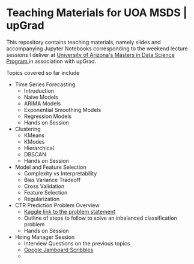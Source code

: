 # Teaching Materials for UOA MSDS | upGrad


This repository contains teaching materials, namely slides and accompanying Jupyter Notebooks corresponding to the weekend lecture sessions I deliver at <a href = "https://www.upgrad.com/data-science-ms-uoa/"> University of Arizona's Masters in Data Science Program </a> in association with upGrad. 

Topics covered so far include 

* Time Series Forecasting 
  * Introduction
  * Naive Models
  * ARIMA Models
  * Exponential Smoothing Models
  * Regression Models
  * Hands on Session
* Clustering
  * KMeans
  * KModes
  * Hierarchical 
  * DBSCAN
  * Hands on Session
* Model and Feature Selection
  * Complexity vs Interpretability
  * Bias Variance Tradeoff
  * Cross Validation
  * Feature Selection
  * Regularization
* CTR Prediction Problem Overview
  * <a href = 'https://www.kaggle.com/c/avazu-ctr-prediction'> Kaggle link to the problem statement </a>
  * Outline of steps to follow to solve an inbalanced classification problem
  * Hands on Session 
* Hiring Manager Session
  * Interview Questions on the previous topics
  * <a href = 'https://jamboard.google.com/d/1nz6C7qqlb5Mlx2ZRuIqOg5x5KxStOWOdw0voLNFmsqo/edit?usp=sharing'> Google Jamboard Scribbles</a>
  * 

